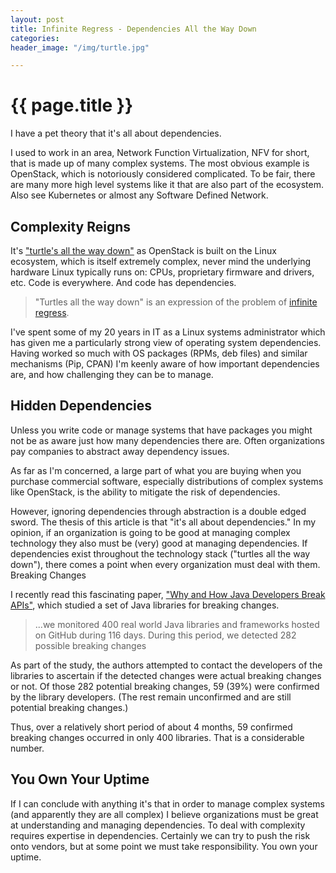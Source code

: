 ```yaml
---
layout: post
title: Infinite Regress - Dependencies All the Way Down
categories:
header_image: "/img/turtle.jpg"

---
```


# {{ page.title }}

I have a pet theory that it's all about dependencies.

I used to work in an area, Network Function Virtualization, NFV for short, that is made up of many complex systems. The most obvious example is OpenStack, which is notoriously considered complicated. To be fair, there are many more high level systems like it that are also part of the ecosystem. Also see Kubernetes or almost any Software Defined Network.

## Complexity Reigns

It's ["turtle's all the way down"](https://en.wikipedia.org/wiki/Turtles_all_the_way_down) as OpenStack is built on the Linux ecosystem, which is itself extremely complex, never mind the underlying hardware Linux typically runs on: CPUs, proprietary firmware and drivers, etc. Code is everywhere. And code has dependencies.

> "Turtles all the way down" is an expression of the problem of [infinite regress](https://en.wikipedia.org/wiki/Infinite_regress).

I've spent some of my 20 years in IT as a Linux systems administrator which has given me a particularly strong view of operating system dependencies. Having worked so much with OS packages (RPMs, deb files) and similar mechanisms (Pip, CPAN) I'm keenly aware of how important dependencies are, and how challenging they can be to manage.

## Hidden Dependencies

Unless you write code or manage systems that have packages you might not be as aware just how many dependencies there are. Often organizations pay companies to abstract away dependency issues.

As far as I'm concerned, a large part of what you are buying when you purchase commercial software, especially distributions of complex systems like OpenStack, is the ability to mitigate the risk of dependencies.

However, ignoring dependencies through abstraction is a double edged sword. The thesis of this article is that "it's all about dependencies." In my opinion, if an organization is going to be good at managing complex technology they also must be (very) good at managing dependencies. If dependencies exist throughout the technology stack ("turtles all the way down"), there comes a point when every organization must deal with them.
Breaking Changes

I recently read this fascinating paper, ["Why and How Java Developers Break APIs"](https://arxiv.org/pdf/1801.05198.pdf), which studied a set of Java libraries for breaking changes.

>...we monitored 400 real world Java libraries and frameworks hosted on GitHub during 116 days. During this period, we detected 282 possible breaking changes

As part of the study, the authors attempted to contact the developers of the libraries to ascertain if the detected changes were actual breaking changes or not. Of those 282 potential breaking changes, 59 (39%) were confirmed by the library developers. (The rest remain unconfirmed and are still potential breaking changes.)

Thus, over a relatively short period of about 4 months, 59 confirmed breaking changes occurred in only 400 libraries. That is a considerable number.

## You Own Your Uptime

If I can conclude with anything it's that in order to manage complex systems (and apparently they are all complex) I believe organizations must be great at understanding and managing dependencies. To deal with complexity requires expertise in dependencies. Certainly we can try to push the risk onto vendors, but at some point we must take responsibility. You own your uptime.